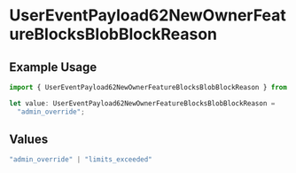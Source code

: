 # UserEventPayload62NewOwnerFeatureBlocksBlobBlockReason

## Example Usage

```typescript
import { UserEventPayload62NewOwnerFeatureBlocksBlobBlockReason } from "@vercel/sdk/models/userevent.js";

let value: UserEventPayload62NewOwnerFeatureBlocksBlobBlockReason =
  "admin_override";
```

## Values

```typescript
"admin_override" | "limits_exceeded"
```